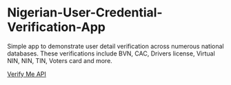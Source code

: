 # Nigerian-User-Credential-Verification-App
Simple app to demonstrate user detail verification across numerous national databases. These verifications include BVN, CAC, Drivers license, Virtual NIN, NIN, TIN, Voters card and more.

[Verify Me API](https://docs.verifyme.ng/)

